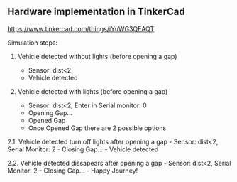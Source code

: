 ## Hardware implementation in TinkerCad

https://www.tinkercad.com/things/iYuWG3QEAQT


Simulation steps:

1.    Vehicle detected without lights (before opening a gap)	
      - Sensor: dist<2
      - Vehicle detected

2.   Vehicle detected with lights (before opening a gap)
     - Sensor: dist<2, Enter in Serial monitor: 0
     - Opening Gap...
     - Opened Gap
     - Once Opened Gap there are 2 possible options

2.1.    Vehicle detected turn off lights after opening a gap
        - Sensor: dist<2, Serial Monitor: 2
	- Closing Gap...
   	- Vehicle detected

2.2.    Vehicle detected dissapears after opening a gap
        - Sensor: dist<2, Serial Monitor: 2
        - Closing Gap...
        - Happy Journey!
